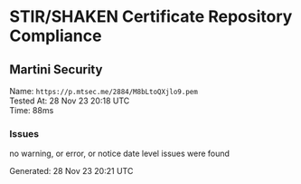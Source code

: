 # STIR/SHAKEN Certificate Repository Compliance

## Martini Security

Name: `https://p.mtsec.me/2884/M8bLtoQXjlo9.pem`\
Tested At: 28 Nov 23 20:18 UTC\
Time: 88ms

### Issues

no warning, or error, or notice date level issues were found

Generated: 28 Nov 23 20:21 UTC